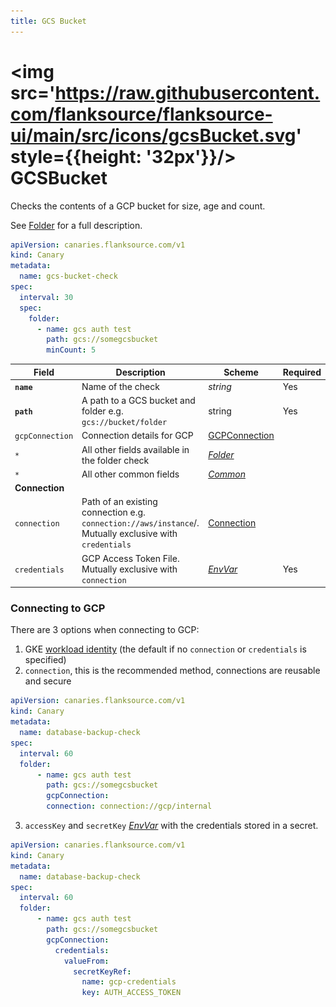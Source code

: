 ```yaml
---
title: GCS Bucket
---
```


# <img src='https://raw.githubusercontent.com/flanksource/flanksource-ui/main/src/icons/gcsBucket.svg' style={{height: '32px'}}/> GCSBucket

Checks the contents of a GCP bucket for size, age and count.

See [Folder](folder) for a full description.

```yaml title="gcs-folder-check.yaml"
apiVersion: canaries.flanksource.com/v1
kind: Canary
metadata:
  name: gcs-bucket-check
spec:
  interval: 30
  spec:
    folder:
      - name: gcs auth test
        path: gcs://somegcsbucket
        minCount: 5
```

| Field | Description | Scheme | Required |
| ----- | ----------- | ------ | -------- |
| **`name`** | Name of the check                                            | *string*              | Yes      |
| **`path`** | A path to a GCS bucket and folder e.g. `gcs://bucket/folder` | string                | Yes      |
| `gcpConnection` | Connection details for GCP | [GCPConnection](#gcp-connection) |  |
| `*`        | All other fields available in the folder check               | [*Folder*](folder) |          |
| `*` | All other common fields | [*Common*](common) | |
| **Connection** |  |  | |
| `connection` | Path of an existing connection e.g. `connection://aws/instance`/. Mutually exclusive with `credentials` | [Connection](../../concepts/connections) | |
| `credentials` | GCP Access Token File. Mutually exclusive with `connection` | [*EnvVar*](../../concepts/authentication/#envvar) | Yes |

### Connecting to GCP

There are 3 options when connecting to GCP:

1. GKE [workload identity](https://cloud.google.com/kubernetes-engine/docs/how-to/workload-identity) (the default if no `connection` or `credentials` is specified)
2. `connection`, this is the recommended method, connections are reusable and secure

```yaml title="aws-connection.yaml"
apiVersion: canaries.flanksource.com/v1
kind: Canary
metadata:
  name: database-backup-check
spec:
  interval: 60
  folder:
      - name: gcs auth test
        path: gcs://somegcsbucket
        gcpConnection:
        connection: connection://gcp/internal
```

3. `accessKey` and `secretKey` [*EnvVar*](../../concepts/authentication/#envvar) with the credentials stored in a secret.

```yaml title="aws.yaml"
apiVersion: canaries.flanksource.com/v1
kind: Canary
metadata:
  name: database-backup-check
spec:
  interval: 60
  folder:
      - name: gcs auth test
        path: gcs://somegcsbucket
        gcpConnection:
          credentials:
            valueFrom:
              secretKeyRef:
                name: gcp-credentials
                key: AUTH_ACCESS_TOKEN

```
